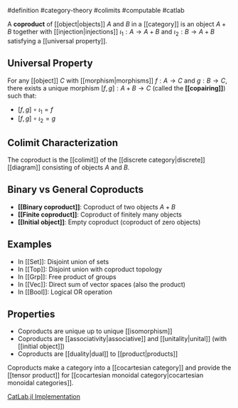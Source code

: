 #definition #category-theory #colimits #computable #catlab

A **coproduct** of [[object|objects]] $A$ and $B$ in a [[category]] is an object $A + B$ together with [[injection|injections]] $\iota_1: A \to A + B$ and $\iota_2: B \to A + B$ satisfying a [[universal property]].

## Universal Property

For any [[object]] $C$ with [[morphism|morphisms]] $f: A \to C$ and $g: B \to C$, there exists a unique morphism $[f, g]: A + B \to C$ (called the **[[copairing]]**) such that:

- $[f, g] \circ \iota_1 = f$
- $[f, g] \circ \iota_2 = g$

<!-- \begin{tikzcd} A \arrow[r, "\iota_1"] \arrow[dr, "f"'] & A + B \arrow[d, "[f, g]", dashed] & B \arrow[l, "\iota_2"'] \arrow[dl, "g"] \\ & C & \end{tikzcd} -->

## Colimit Characterization

The coproduct is the [[colimit]] of the [[discrete category|discrete]] [[diagram]] consisting of objects $A$ and $B$.

## Binary vs General Coproducts

- **[[Binary coproduct]]**: Coproduct of two objects $A + B$
- **[[Finite coproduct]]**: Coproduct of finitely many objects
- **[[Initial object]]**: Empty coproduct (coproduct of zero objects)

## Examples

- In [[Set]]: Disjoint union of sets
- In [[Top]]: Disjoint union with coproduct topology
- In [[Grp]]: Free product of groups
- In [[Vec]]: Direct sum of vector spaces (also the product)
- In [[Bool]]: Logical OR operation

## Properties

- Coproducts are unique up to unique [[isomorphism]]
- Coproducts are [[associativity|associative]] and [[unitality|unital]] (with [[initial object]])
- Coproducts are [[duality|dual]] to [[product|products]]

Coproducts make a category into a [[cocartesian category]] and provide the [[tensor product]] for [[cocartesian monoidal category|cocartesian monoidal categories]].

[CatLab.jl Implementation](https://github.com/AlgebraicJulia/Catlab.jl/blob/main/src/theories/)